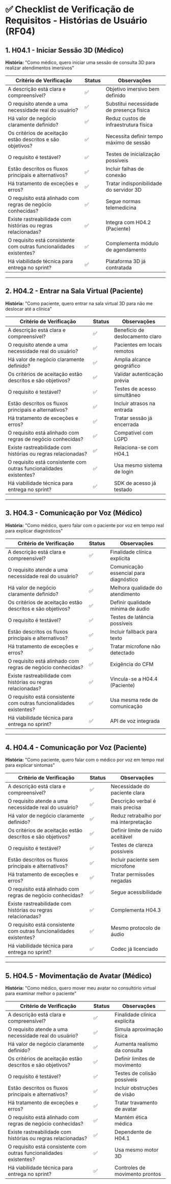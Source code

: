 # ✅ Checklist de Verificação de Requisitos - Histórias de Usuário (RF04)

## 1. H04.1 - Iniciar Sessão 3D (Médico)
**História:** "Como médico, quero iniciar uma sessão de consulta 3D para realizar atendimentos imersivos"

| Critério de Verificação | Status | Observações |
|-------------------------|--------|-------------|
| A descrição está clara e compreensível? | ✅ | Objetivo imersivo bem definido |
| O requisito atende a uma necessidade real do usuário? | ✅ | Substitui necessidade de presença física |
| Há valor de negócio claramente definido? | ✅ | Reduz custos de infraestrutura física |
| Os critérios de aceitação estão descritos e são objetivos? | ✅ | Necessita definir tempo máximo de sessão |
| O requisito é testável? | ✅ | Testes de inicialização possíveis |
| Estão descritos os fluxos principais e alternativos? | ✅ | Incluir falhas de conexão |
| Há tratamento de exceções e erros? | ✅ | Tratar indisponibilidade do servidor 3D |
| O requisito está alinhado com regras de negócio conhecidas? | ✅ | Segue normas telemedicina |
| Existe rastreabilidade com histórias ou regras relacionadas? | ✅ | Integra com H04.2 (Paciente) |
| O requisito está consistente com outras funcionalidades existentes? | ✅ | Complementa módulo de agendamento |
| Há viabilidade técnica para entrega no sprint? | ✅ | Plataforma 3D já contratada |

---

## 2. H04.2 - Entrar na Sala Virtual (Paciente)
**História:** "Como paciente, quero entrar na sala virtual 3D para não me deslocar até a clínica"

| Critério de Verificação | Status | Observações |
|-------------------------|--------|-------------|
| A descrição está clara e compreensível? | ✅ | Benefício de deslocamento claro |
| O requisito atende a uma necessidade real do usuário? | ✅ | Pacientes em locais remotos |
| Há valor de negócio claramente definido? | ✅ | Amplia alcance geográfico |
| Os critérios de aceitação estão descritos e são objetivos? | ✅ | Validar autenticação prévia |
| O requisito é testável? | ✅ | Testes de acesso simultâneo |
| Estão descritos os fluxos principais e alternativos? | ✅ | Incluir atrasos na entrada |
| Há tratamento de exceções e erros? | ✅ | Tratar sessão já encerrada |
| O requisito está alinhado com regras de negócio conhecidas? | ✅ | Compatível com LGPD |
| Existe rastreabilidade com histórias ou regras relacionadas? | ✅ | Relaciona-se com H04.1 |
| O requisito está consistente com outras funcionalidades existentes? | ✅ | Usa mesmo sistema de login |
| Há viabilidade técnica para entrega no sprint? | ✅ | SDK de acesso já testado |

---

## 3. H04.3 - Comunicação por Voz (Médico)
**História:** "Como médico, quero falar com o paciente por voz em tempo real para explicar diagnósticos"

| Critério de Verificação | Status | Observações |
|-------------------------|--------|-------------|
| A descrição está clara e compreensível? | ✅ | Finalidade clínica explícita |
| O requisito atende a uma necessidade real do usuário? | ✅ | Comunicação essencial para diagnóstico |
| Há valor de negócio claramente definido? | ✅ | Melhora qualidade do atendimento |
| Os critérios de aceitação estão descritos e são objetivos? | ✅ | Definir qualidade mínima de áudio |
| O requisito é testável? | ✅ | Testes de latência possíveis |
| Estão descritos os fluxos principais e alternativos? | ✅ | Incluir fallback para texto |
| Há tratamento de exceções e erros? | ✅ | Tratar microfone não detectado |
| O requisito está alinhado com regras de negócio conhecidas? | ✅ | Exigência do CFM |
| Existe rastreabilidade com histórias ou regras relacionadas? | ✅ | Vincula-se a H04.4 (Paciente) |
| O requisito está consistente com outras funcionalidades existentes? | ✅ | Usa mesma rede de comunicação |
| Há viabilidade técnica para entrega no sprint? | ✅ | API de voz integrada |

---

## 4. H04.4 - Comunicação por Voz (Paciente)
**História:** "Como paciente, quero falar com o médico por voz em tempo real para explicar sintomas"

| Critério de Verificação | Status | Observações |
|-------------------------|--------|-------------|
| A descrição está clara e compreensível? | ✅ | Necessidade do paciente clara |
| O requisito atende a uma necessidade real do usuário? | ✅ | Descrição verbal é mais precisa |
| Há valor de negócio claramente definido? | ✅ | Reduz retrabalho por má interpretação |
| Os critérios de aceitação estão descritos e são objetivos? | ✅ | Definir limite de ruído aceitável |
| O requisito é testável? | ✅ | Testes de clareza possíveis |
| Estão descritos os fluxos principais e alternativos? | ✅ | Incluir paciente sem microfone |
| Há tratamento de exceções e erros? | ✅ | Tratar permissões negadas |
| O requisito está alinhado com regras de negócio conhecidas? | ✅ | Segue acessibilidade |
| Existe rastreabilidade com histórias ou regras relacionadas? | ✅ | Complementa H04.3 |
| O requisito está consistente com outras funcionalidades existentes? | ✅ | Mesmo protocolo de áudio |
| Há viabilidade técnica para entrega no sprint? | ✅ | Codec já licenciado |

---

## 5. H04.5 - Movimentação de Avatar (Médico)
**História:** "Como médico, quero mover meu avatar no consultório virtual para examinar melhor o paciente"

| Critério de Verificação | Status | Observações |
|-------------------------|--------|-------------|
| A descrição está clara e compreensível? | ✅ | Finalidade clínica explícita |
| O requisito atende a uma necessidade real do usuário? | ✅ | Simula aproximação física |
| Há valor de negócio claramente definido? | ✅ | Aumenta realismo da consulta |
| Os critérios de aceitação estão descritos e são objetivos? | ✅ | Definir limites de movimento |
| O requisito é testável? | ✅ | Testes de colisão possíveis |
| Estão descritos os fluxos principais e alternativos? | ✅ | Incluir obstruções de visão |
| Há tratamento de exceções e erros? | ✅ | Tratar travamento de avatar |
| O requisito está alinhado com regras de negócio conhecidas? | ✅ | Mantém ética médica |
| Existe rastreabilidade com histórias ou regras relacionadas? | ✅ | Dependente de H04.1 |
| O requisito está consistente com outras funcionalidades existentes? | ✅ | Usa mesmo motor 3D |
| Há viabilidade técnica para entrega no sprint? | ✅ | Controles de movimento prontos |